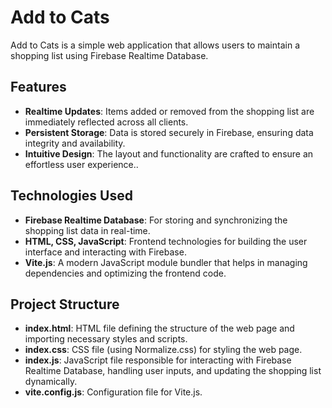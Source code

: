 # Add to Cats
Add to Cats is a simple web application that allows users to maintain a shopping list using Firebase Realtime Database.

## Features

- **Realtime Updates**: Items added or removed from the shopping list are immediately reflected across all clients.
- **Persistent Storage**: Data is stored securely in Firebase, ensuring data integrity and availability.
- **Intuitive Design**: The layout and functionality are crafted to ensure an effortless user experience..

## Technologies Used

- **Firebase Realtime Database**: For storing and synchronizing the shopping list data in real-time.
- **HTML, CSS, JavaScript**: Frontend technologies for building the user interface and interacting with Firebase.
- **Vite.js**: A modern JavaScript module bundler that helps in managing dependencies and optimizing the frontend code.

## Project Structure

- **index.html**: HTML file defining the structure of the web page and importing necessary styles and scripts.
- **index.css**: CSS file (using Normalize.css) for styling the web page.
- **index.js**: JavaScript file responsible for interacting with Firebase Realtime Database, handling user inputs, and updating the shopping list dynamically.
- **vite.config.js**: Configuration file for Vite.js.
